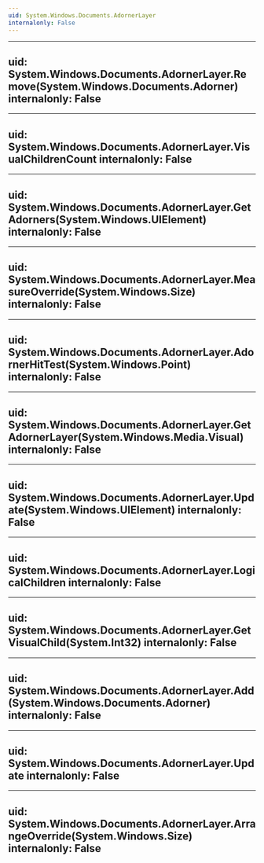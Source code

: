 ```yaml
---
uid: System.Windows.Documents.AdornerLayer
internalonly: False
---
```


---
uid: System.Windows.Documents.AdornerLayer.Remove(System.Windows.Documents.Adorner)
internalonly: False
---

---
uid: System.Windows.Documents.AdornerLayer.VisualChildrenCount
internalonly: False
---

---
uid: System.Windows.Documents.AdornerLayer.GetAdorners(System.Windows.UIElement)
internalonly: False
---

---
uid: System.Windows.Documents.AdornerLayer.MeasureOverride(System.Windows.Size)
internalonly: False
---

---
uid: System.Windows.Documents.AdornerLayer.AdornerHitTest(System.Windows.Point)
internalonly: False
---

---
uid: System.Windows.Documents.AdornerLayer.GetAdornerLayer(System.Windows.Media.Visual)
internalonly: False
---

---
uid: System.Windows.Documents.AdornerLayer.Update(System.Windows.UIElement)
internalonly: False
---

---
uid: System.Windows.Documents.AdornerLayer.LogicalChildren
internalonly: False
---

---
uid: System.Windows.Documents.AdornerLayer.GetVisualChild(System.Int32)
internalonly: False
---

---
uid: System.Windows.Documents.AdornerLayer.Add(System.Windows.Documents.Adorner)
internalonly: False
---

---
uid: System.Windows.Documents.AdornerLayer.Update
internalonly: False
---

---
uid: System.Windows.Documents.AdornerLayer.ArrangeOverride(System.Windows.Size)
internalonly: False
---
